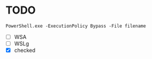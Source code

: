 # TODO
```pwsh
PowerShell.exe -ExecutionPolicy Bypass -File filename
```
- [ ] WSA
- [ ] WSLg
- [x] checked